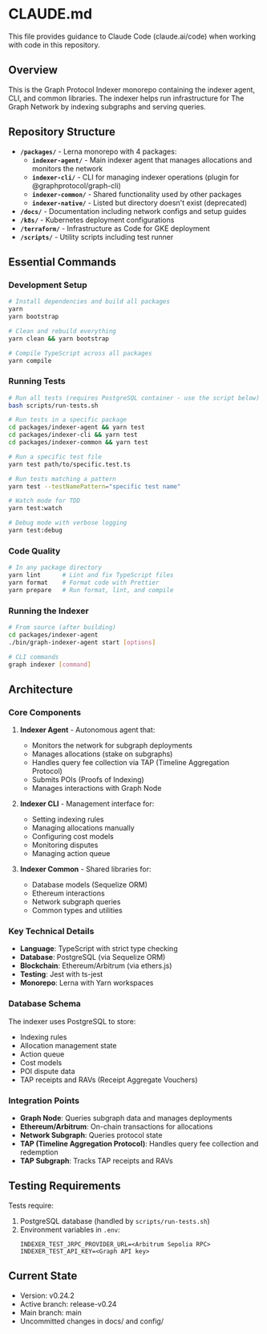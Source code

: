# CLAUDE.md

This file provides guidance to Claude Code (claude.ai/code) when working with code in this repository.

## Overview

This is the Graph Protocol Indexer monorepo containing the indexer agent, CLI, and common libraries. The indexer helps run infrastructure for The Graph Network by indexing subgraphs and serving queries.

## Repository Structure

- **`/packages/`** - Lerna monorepo with 4 packages:
  - **`indexer-agent/`** - Main indexer agent that manages allocations and monitors the network
  - **`indexer-cli/`** - CLI for managing indexer operations (plugin for @graphprotocol/graph-cli)
  - **`indexer-common/`** - Shared functionality used by other packages
  - **`indexer-native/`** - Listed but directory doesn't exist (deprecated)
- **`/docs/`** - Documentation including network configs and setup guides
- **`/k8s/`** - Kubernetes deployment configurations
- **`/terraform/`** - Infrastructure as Code for GKE deployment
- **`/scripts/`** - Utility scripts including test runner

## Essential Commands

### Development Setup
```bash
# Install dependencies and build all packages
yarn
yarn bootstrap

# Clean and rebuild everything
yarn clean && yarn bootstrap

# Compile TypeScript across all packages
yarn compile
```

### Running Tests
```bash
# Run all tests (requires PostgreSQL container - use the script below)
bash scripts/run-tests.sh

# Run tests in a specific package
cd packages/indexer-agent && yarn test
cd packages/indexer-cli && yarn test
cd packages/indexer-common && yarn test

# Run a specific test file
yarn test path/to/specific.test.ts

# Run tests matching a pattern
yarn test --testNamePattern="specific test name"

# Watch mode for TDD
yarn test:watch

# Debug mode with verbose logging
yarn test:debug
```

### Code Quality
```bash
# In any package directory
yarn lint      # Lint and fix TypeScript files
yarn format    # Format code with Prettier
yarn prepare   # Run format, lint, and compile
```

### Running the Indexer
```bash
# From source (after building)
cd packages/indexer-agent
./bin/graph-indexer-agent start [options]

# CLI commands
graph indexer [command]
```

## Architecture

### Core Components
1. **Indexer Agent** - Autonomous agent that:
   - Monitors the network for subgraph deployments
   - Manages allocations (stake on subgraphs)
   - Handles query fee collection via TAP (Timeline Aggregation Protocol)
   - Submits POIs (Proofs of Indexing)
   - Manages interactions with Graph Node

2. **Indexer CLI** - Management interface for:
   - Setting indexing rules
   - Managing allocations manually
   - Configuring cost models
   - Monitoring disputes
   - Managing action queue

3. **Indexer Common** - Shared libraries for:
   - Database models (Sequelize ORM)
   - Ethereum interactions
   - Network subgraph queries
   - Common types and utilities

### Key Technical Details
- **Language**: TypeScript with strict type checking
- **Database**: PostgreSQL (via Sequelize ORM)
- **Blockchain**: Ethereum/Arbitrum (via ethers.js)
- **Testing**: Jest with ts-jest
- **Monorepo**: Lerna with Yarn workspaces

### Database Schema
The indexer uses PostgreSQL to store:
- Indexing rules
- Allocation management state
- Action queue
- Cost models
- POI dispute data
- TAP receipts and RAVs (Receipt Aggregate Vouchers)

### Integration Points
- **Graph Node**: Queries subgraph data and manages deployments
- **Ethereum/Arbitrum**: On-chain transactions for allocations
- **Network Subgraph**: Queries protocol state
- **TAP (Timeline Aggregation Protocol)**: Handles query fee collection and redemption
- **TAP Subgraph**: Tracks TAP receipts and RAVs

## Testing Requirements

Tests require:
1. PostgreSQL database (handled by `scripts/run-tests.sh`)
2. Environment variables in `.env`:
   ```
   INDEXER_TEST_JRPC_PROVIDER_URL=<Arbitrum Sepolia RPC>
   INDEXER_TEST_API_KEY=<Graph API key>
   ```

## Current State
- Version: v0.24.2
- Active branch: release-v0.24
- Main branch: main
- Uncommitted changes in docs/ and config/